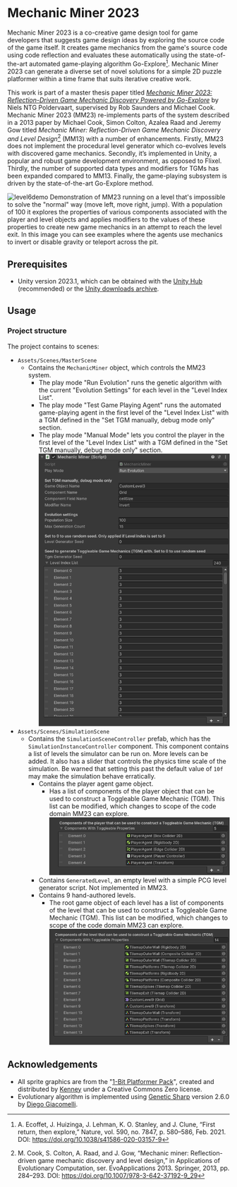 # Mechanic Miner 2023

Mechanic Miner 2023 is a co-creative game design tool for game developers that suggests game design ideas by exploring the source code of the game itself. It creates game mechanics from the game's source code using code reflection and evaluates these automatically using the state-of-the-art automated game-playing algorithm Go-Explore[^1]. Mechanic Miner 2023 can generate a diverse set of novel solutions for a simple 2D puzzle platformer within a time frame that suits iterative creative work.

This work is part of a master thesis paper titled *[Mechanic Miner 2023: Reflection-Driven Game
Mechanic Discovery Powered by Go-Explore](./docs/Mechanic%20Miner%202023%20Reflection-Driven%20Game%20Mechanic%20Discovery%20Powered%20by%20Go-Explore%20-%20Niels%20Poldervaart%20(2024).pdf)* by Niels NTG Poldervaart, supervised by Rob Saunders and Michael Cook. Mechanic Miner 2023 (MM23) re-implements parts of the system described in a 2013 paper by Michael Cook, Simon Colton, Azalea Raad and Jeremy Gow titled *Mechanic Miner: Reflection-Driven Game Mechanic Discovery and Level Design*[^2] (MM13) with a number of enhancements. Firstly, MM23 does not implement the procedural level generator which co-evolves levels with discovered game mechanics. Secondly, it’s implemented in Unity, a popular and robust game development environment, as opposed to Flixel. Thirdly, the number of supported data types and modifiers for TGMs has been expanded compared to MM13. Finally, the game-playing subsystem is driven by the state-of-the-art Go-Explore method.

![level6demo](./docs/https://github.com/Niels-NTG/Mechanic-Miner-2023/blob/main/docs/Screenshot%20from%202024-02-21%2021-29-37.png)
Demonstration of MM23 running on a level that's impossible to solve the "normal" way (move left, move right, jump). With a population of 100 it explores the properties of various components associated with the player and level objects and applies modifiers to the values of these properties to create new game mechanics in an attempt to reach the level exit. In this image you can see examples where the agents use mechanics to invert or disable gravity or teleport across the pit.

## Prerequisites

- Unity version 2023.1, which can be obtained with the [Unity Hub](https://unity.com/unity-hub) (recommended) or the [Unity downloads archive](https://unity.com/releases/editor/archive).

## Usage

### Project structure

The project contains to scenes:

- `Assets/Scenes/MasterScene`
  - Contains the `MechanicMiner` object, which controls the MM23 system.
    - The play mode "Run Evolution" runs the genetic algorithm with the current "Evolution Settings" for each level in the "Level Index List".
    - The play mode "Test Game Playing Agent" runs the automated game-playing agent in the first level of the "Level Index List" with a TGM defined in the "Set TGM manually, debug mode only" section.
    - The play mode "Manual Mode" lets you control the player in the first level of the "Level Index List" with a TGM defined in the "Set TGM manually, debug mode only" section.
      ![MechanicMinerComponent](./docs/MechanicMinerComponent.png)
- `Assets/Scenes/SimulationScene`
  - Contains the `SimulationSceneController` prefab, which has the `SimulationInstanceController` component. This component contains a list of levels the simulator can be run on. More levels can be added. It also has a slider that controls the physics time scale of the simulation. Be warned that setting this past the default value of `10f` may make the simulation behave erratically.
    - Contains the player agent game object.
      - Has a list of components of the player object that can be used to construct a Toggleable Game Mechanic (TGM). This list can be modified,  which changes to scope of the code domain MM23 can explore.
        ![PlayerAgentComponentListForTGM](./docs/PlayerAgentComponentListForTGM.png)
    - Contains `GeneratedLevel`, an empty level with a simple PCG level generator script. Not implemented in MM23.
    - Contains 9 hand-authored levels.
      - The root game object of each level has a list of components of the level that can be used to construct a Toggleable Game Mechanic (TGM). This list can be modified, which changes to scope of the code domain MM23 can explore.
        ![LevelComponentListForTGM](./docs/LevelComponentListForTGM.png)

## Acknowledgements

- All sprite graphics are from the "[1-Bit Platformer Pack](https://kenney.nl/assets/1-bit-platformer-pack)", created and distributed by [Kenney]((www.kenney.nl)) under a Creative Commons Zero license.
- Evolutionary algorithm is implemented using [Genetic Sharp](https://github.com/giacomelli/GeneticSharp) version 2.6.0 by [Diego Giacomelli](https://github.com/giacomelli).

[^1]: A. Ecoffet, J. Huizinga, J. Lehman, K. O. Stanley, and J. Clune, “First return, then explore,” Nature, vol. 590, no. 7847, p. 580–586, Feb. 2021. DOI: https://doi.org/10.1038/s41586-020-03157-9
[^2]: M. Cook, S. Colton, A. Raad, and J. Gow, “Mechanic miner: Reflection-driven game mechanic discovery and level design,” in Applications of Evolutionary Computation, ser. EvoApplications 2013. Springer, 2013, pp. 284–293. DOI: https://doi.org/10.1007/978-3-642-37192-9_29
